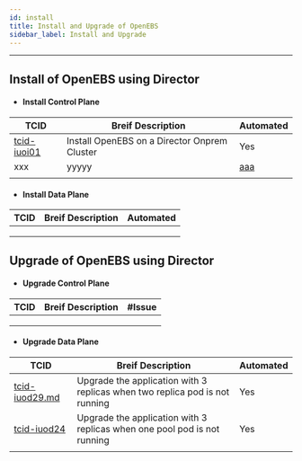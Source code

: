 ```yaml
---
id: install
title: Install and Upgrade of OpenEBS
sidebar_label: Install and Upgrade
---
```

------

## Install of OpenEBS using Director
-  #### Install Control Plane

| TCID                          | Breif Description                            | Automated          |
| ----------------------------- | -------------------------------------------- | ------------------ |
| [tcid-iuoi01](tcid-iuoi01.md) | Install OpenEBS on a Director Onprem Cluster | Yes                |
| xxx                           | yyyyy                                        | [aaa](githubissue) |
|                               |                                              |                    |


- #### Install Data Plane

| TCID | Breif Description | Automated |
| ---- | ----------------- | --------- |
|      |                   |           |
|      |                   |           |
|      |                   |           |



## Upgrade of OpenEBS using Director
-  #### Upgrade Control Plane

| TCID | Breif Description | #Issue |
| ---- | ----------------- | ------ |
|      |                   |        |
|      |                   |        |
|      |                   |        |


- #### Upgrade Data Plane 

| TCID                             | Breif Description                                            | Automated |
| -------------------------------- | ------------------------------------------------------------ | --------- |
| [tcid-iuod29.md](tcid-iuod29.md) | Upgrade the application with 3 replicas when two replica pod is not running | Yes       |
| [tcid-iuod24](tcid-iuod24.md)    | Upgrade the application with 3 replicas when one pool pod is not running | Yes       |
|                                  |                                                              |           |

